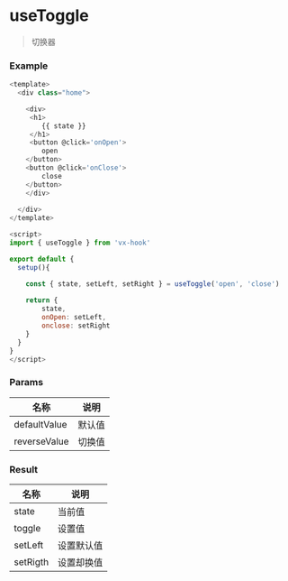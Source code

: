 # useToggle
> 切换器



### Example

```javascript
<template>
  <div class="home">

    <div>
     <h1>
        {{ state }} 
     </h1>
     <button @click='onOpen'>
        open
    </button>
    <button @click='onClose'>
        close
    </button>
    </div>
    
  </div>
</template>

<script>
import { useToggle } from 'vx-hook'

export default { 
  setup(){

    const { state, setLeft, setRight } = useToggle('open', 'close')
	
    return {
    	state,
        onOpen: setLeft,
        onclose: setRight
    }
  }
}
</script>

```





### Params

| 名称         | 说明                         |
| ------------ | ---------------------------- |
| defaultValue | 默认值                       |                         
| reverseValue | 切换值                       |                   



### Result

| 名称              | 说明       |
| ----------------- | ---------- |
| state             | 当前值     |
| toggle            | 设置值     |
| setLeft           | 设置默认值 |
| setRigth          | 设置却换值 |





